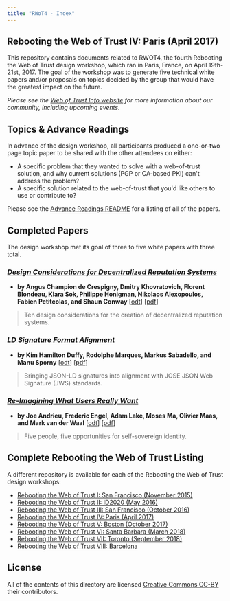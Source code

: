 ```yaml
---
title: "RWoT4 - Index"
---
```


## Rebooting the Web of Trust IV: Paris (April 2017)

This repository contains documents related to RWOT4, the fourth Rebooting the Web of Trust design workshop, which ran in Paris, France, on April 19th-21st, 2017. The goal of the workshop was to generate five technical white papers and/or proposals on topics decided by the group that would have the greatest impact on the future.

_Please see the [Web of Trust Info website](http://www.weboftrust.info/) for more information about our community, including upcoming events._

##  Topics & Advance Readings

In advance of the design workshop, all participants produced a one-or-two page topic paper to be shared with the other attendees on either:

* A specific problem that they wanted to solve with a web-of-trust solution, and why current solutions (PGP or CA-based PKI) can't address the problem?
*  A specific solution related to the web-of-trust that you'd like others to use or contribute to?

Please see the [Advance Readings README](topics-and-advance-readings/) for a listing of all of the papers.

## Completed Papers

The design workshop met its goal of three to five white papers with three total.


### [*Design Considerations for Decentralized Reputation Systems*](final-documents/reputation-design/) 
* **by Angus Champion de Crespigny, Dmitry Khovratovich, Florent Blondeau, Klara Sok, Philippe Honigman, Nikolaos Alexopoulos, Fabien Petitcolas, and Shaun Conway**  [[odt](https://github.com/WebOfTrustInfo/rwot4-paris/blob/master/final-documents/reputation-design.odt?raw=true)] [[pdf](final-documents/reputation-design.pdf)]

> Ten design considerations for the creation of decentralized reputation systems.

### [*LD Signature Format Alignment*](final-documents/ld-signatures/) 
* **by Kim Hamilton Duffy, Rodolphe Marques, Markus Sabadello, and Manu Sporny** [[odt](https://github.com/WebOfTrustInfo/rwot4-paris/blob/master/final-documents/ld-signatures.odt?raw=true)] [[pdf](final-documents/reputation-design.pdf)]

> Bringing JSON-LD signatures into alignment with JOSE JSON Web Signature (JWS) standards.

### [*Re-Imagining What Users Really Want*](final-documents/what-users-really-want/) 

* **by Joe Andrieu, Frederic Engel, Adam Lake, Moses Ma, Olivier Maas, and Mark van der Waal** [[odt](https://github.com/WebOfTrustInfo/rwot4-paris/blob/master/final-documents/what-users-really-want.odt?raw=true)] [[pdf](final-documents/what-users-really-want.pdf)]

> Five people, five opportunities for self-sovereign identity.


## Complete Rebooting the Web of Trust Listing

A different repository is available for each of the Rebooting the Web of Trust design workshops:

* [Rebooting the Web of Trust I: San Francisco (November 2015)](../RWoT1/)
* [Rebooting the Web of Trust II: ID2020 (May 2016)](../RWoT2/)
* [Rebooting the Web of Trust III: San Francisco (October 2016)](../RWoT3/)
* [Rebooting the Web of Trust IV: Paris (April 2017)](../RWoT4/)
* [Rebooting the Web of Trust V: Boston (October 2017)](../RWoT5/)
* [Rebooting the Web of Trust VI: Santa Barbara (March 2018)](../RWoT6/)
* [Rebooting the Web of Trust VII: Toronto (September 2018)](../RWoT7/)
* [Rebooting the Web of Trust VIII: Barcelona](../RWoT8)

## License

All of the contents of this directory are licensed [Creative Commons CC-BY](../LICENSE-CC-BY-4.0/) their contributors.
